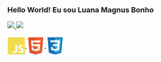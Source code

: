 ### Hello World! Eu sou Luana Magnus Bonho
<div>
  <a href="https://github.com/LuanaMagnusBonho">
  <img height="180em" src="https://github-readme-stats.vercel.app/api?username=LuanaMagnusBonho&show_icons=true&theme=dracula&include_all_comits=true&count_private=true">
  <img height="150em" src="https://github-readme-stats.vercel.app/api/top-langs/?username=LuanaMagnusBonho&layout=compact&langs_count=16&theme=dracula">
</div>

<div style="display: inline_block"><br>
  <img align="center" alt="luana-Js" height="40" width="40" src="https://raw.githubusercontent.com/devicons/devicon/master/icons/javascript/javascript-plain.svg">
  <img align="center" alt="luana-HTML" height="40" width="40" src="https://raw.githubusercontent.com/devicons/devicon/master/icons/html5/html5-original.svg">
  <img align="center" alt="luana-CSS" height="40" width="40" src="https://raw.githubusercontent.com/devicons/devicon/master/icons/css3/css3-original.svg">
</div>

